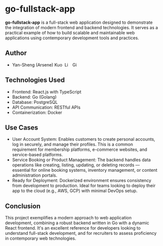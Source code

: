 

# go-fullstack-app

**go-fullstack-app** is a full-stack web application designed to demonstrate the integration of modern frontend and backend technologies. It serves as a practical example of how to build scalable and maintainable web applications using contemporary development tools and practices.

## Author
- Yan-Sheng (Arsene) Kuo &nbsp;<a href="https://www.linkedin.com/in/yanshengkuo/"><img src="https://upload.wikimedia.org/wikipedia/commons/c/ca/LinkedIn_logo_initials.png" alt="LinkedIn" style="height: 1em; width:auto;"/></a> &nbsp; <a href="https://github.com/YSKuo"> <img src="https://upload.wikimedia.org/wikipedia/commons/9/91/Octicons-mark-github.svg" alt="GitHub" style="height: 1em; width: auto;"/></a>


## Technologies Used

- Frontend: React.js with TypeScript
- Backend: Go (Golang)
- Database: PostgreSQL
- API Communication: RESTful APIs
- Containerization: Docker

## Use Cases

- User Account System: Enables customers to create personal accounts, log in securely, and manage their profiles. This is a common requirement for membership platforms, e-commerce websites, and service-based platforms.
- Service Booking or Product Management: The backend handles data operations like creating, listing, updating, or deleting records — essential for online booking systems, inventory management, or content administration portals.
- Ready for Deployment: Dockerized environment ensures consistency from development to production. Ideal for teams looking to deploy their app to the cloud (e.g., AWS, GCP) with minimal DevOps setup.

## Conclusion

This project exemplifies a modern approach to web application development, combining a robust backend written in Go with a dynamic React frontend. It's an excellent reference for developers looking to understand full-stack development, and for recruiters to assess proficiency in contemporary web technologies.

